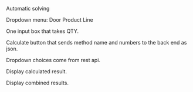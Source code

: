 Automatic solving

Dropdown menu:
Door Product Line

One input box that takes QTY.

Calculate button that sends method name and numbers to the back end as json.

Dropdown choices come from rest api.

Display calculated result.

Display combined results.
